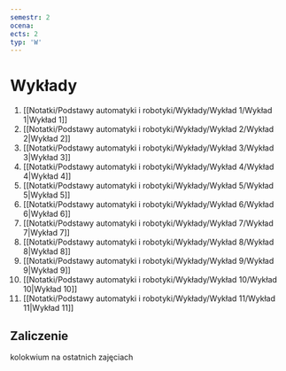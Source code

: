 ```yaml
---
semestr: 2
ocena: 
ects: 2
typ: 'W'
---
```


# Wykłady
1. [[Notatki/Podstawy automatyki i robotyki/Wykłady/Wykład 1/Wykład 1|Wykład 1]]
2. [[Notatki/Podstawy automatyki i robotyki/Wykłady/Wykład 2/Wykład 2|Wykład 2]]
3. [[Notatki/Podstawy automatyki i robotyki/Wykłady/Wykład 3/Wykład 3|Wykład 3]]
4. [[Notatki/Podstawy automatyki i robotyki/Wykłady/Wykład 4/Wykład 4|Wykład 4]]
5. [[Notatki/Podstawy automatyki i robotyki/Wykłady/Wykład 5/Wykład 5|Wykład 5]]
6. [[Notatki/Podstawy automatyki i robotyki/Wykłady/Wykład 6/Wykład 6|Wykład 6]]
7. [[Notatki/Podstawy automatyki i robotyki/Wykłady/Wykład 7/Wykład 7|Wykład 7]]
8. [[Notatki/Podstawy automatyki i robotyki/Wykłady/Wykład 8/Wykład 8|Wykład 8]]
9. [[Notatki/Podstawy automatyki i robotyki/Wykłady/Wykład 9/Wykład 9|Wykład 9]]
10. [[Notatki/Podstawy automatyki i robotyki/Wykłady/Wykład 10/Wykład 10|Wykład 10]]
11. [[Notatki/Podstawy automatyki i robotyki/Wykłady/Wykład 11/Wykład 11|Wykład 11]]

## Zaliczenie

kolokwium na ostatnich zajęciach
